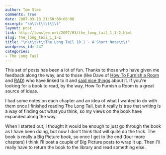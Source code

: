 ```yaml
---
author: Tom Slee
comments: true
date: 2007-03-18 21:50:08+00:00
excerpt: "\n\t\t\t\t\t\t"
layout: post
link: http://tomslee.net/2007/03/the_long_tail_1_1-2.html
slug: the_long_tail_1_1-2
title: "\n\t\t\t\tThe Long Tail 10.1 - A Short Note\t\t"
wordpress_id: 247
categories:
- The Long Tail
---
```



				

This set of posts has been a lot of fun. Thanks to those who have given me feedback along the way, and to those (like Dave of [How To Furnish a Room](http://howtofurnisharoom.blogspot.com) and [RAD](http://www.radthoughts.com/)) who have linked to it and [said nice things](http://howtofurnisharoom.blogspot.com/2007/03/bravo.html) about it. If you're looking for a book to read, by the way, How To Furnish a Room is a great source of ideas.




I had some notes on each chapter and an idea of what I wanted to do with them once I finished reading The Long Tail, but it really is true that writing is a way of finding out what you think, so my views on the book have expanded along the way.




When I started out, I thought it would be enough to just go through the book as I have been doing, but now I don't think that will quite do the trick. The book is really a Big Picture book, so once I get to the end (four more chapters) I think I'll post a couple of Big Picture posts to wrap it up. Then I'll really have to return the book to the library and read something else.


		

